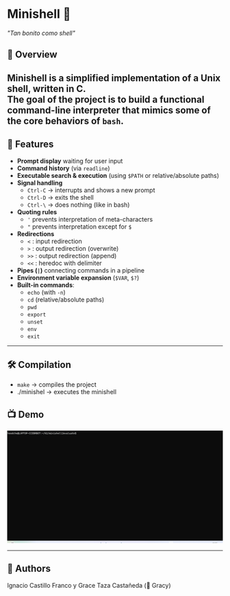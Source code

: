 # Minishell 🐚  
*"Tan bonito como shell"*  

## 📖 Overview  
Minishell is a simplified implementation of a Unix shell, written in C.  
The goal of the project is to build a functional command-line interpreter that mimics some of the core behaviors of `bash`.  
---

## 🚀 Features  

- **Prompt display** waiting for user input  
- **Command history** (via `readline`)  
- **Executable search & execution** (using `$PATH` or relative/absolute paths)  
- **Signal handling**  
  - `Ctrl-C` → interrupts and shows a new prompt  
  - `Ctrl-D` → exits the shell  
  - `Ctrl-\` → does nothing (like in bash)  
- **Quoting rules**  
  - `'` prevents interpretation of meta-characters  
  - `"` prevents interpretation except for `$`  
- **Redirections**  
  - `<` : input redirection  
  - `>` : output redirection (overwrite)  
  - `>>` : output redirection (append)  
  - `<<` : heredoc with delimiter  
- **Pipes (`|`)** connecting commands in a pipeline  
- **Environment variable expansion** (`$VAR`, `$?`)  
- **Built-in commands**:  
  - `echo` (with `-n`)  
  - `cd` (relative/absolute paths)  
  - `pwd`  
  - `export`  
  - `unset`  
  - `env`  
  - `exit`  

---

## 🛠️ Compilation  

- `make` → compiles the project  
- ./minishel  → executes the minishell 

## 📺 Demo

![Demo](demo.gif)

---

## 👤 Authors

 Ignacio Castillo Franco y Grace Taza Castañeda (🐙 Gracy)


